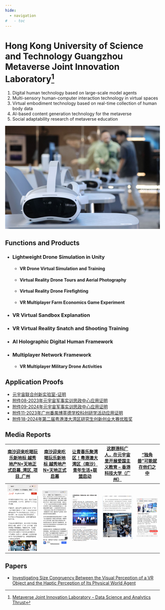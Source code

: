```yaml
---
hide:
  - navigation
#   - toc
---
```

<!-- # 香港科技大学广州元宇宙联合创新实验室[^1]

1. 基于大规模模型智能体的数字人技术
2. 虚拟空间中的多感官人机交互技术
3. 基于人体数据实时采集的虚拟体现技术
4. 基于人工智能的元宇宙内容生成技术
5. 元宇宙教学的社会适应性研究

![1735145107029](image/index/1735145107029.jpg)

## 功能以及产品

- ### Unity轻量级无人机仿真

    * #### VR无人机虚拟仿真和培训
    * #### 虚拟现实无人机环游世界和航拍
    * #### 虚拟现实无人机灭火
    * #### VR多人农场经济学博弈实验

- ### VR虚拟沙盘讲解
- ### VR虚拟现实拼抢和射击训练
- ### AI全息数字人框架
- ### 多人网络框架

    * #### VR多人军事无人机活动 -->
# Hong Kong University of Science and Technology Guangzhou Metaverse Joint Innovation Laboratory[^1]

1. Digital human technology based on large-scale model agents
2. Multi-sensory human-computer interaction technology in virtual spaces
3. Virtual embodiment technology based on real-time collection of human body data
4. AI-based content generation technology for the metaverse
5. Social adaptability research of metaverse education

![1735145107029](image/index/1735145107029.jpg)

## Functions and Products

- ### Lightweight Drone Simulation in Unity

    * #### VR Drone Virtual Simulation and Training
    * #### Virtual Reality Drone Tours and Aerial Photography
    * #### Virtual Reality Drone Firefighting
    * #### VR Multiplayer Farm Economics Game Experiment

- ### VR Virtual Sandbox Explanation
- ### VR Virtual Reality Snatch and Shooting Training
- ### AI Holographic Digital Human Framework
- ### Multiplayer Network Framework

    * #### VR Multiplayer Military Drone Activities

## Application Proofs

* [元宇宙联合创新实验室-证明](./元宇宙实验室成果/元宇宙联合创新实验室-证明.pdf)
* [附件08-2023年元宇宙军事实训思政中心应用证明](./元宇宙实验室成果/附件08-2023年元宇宙军事实训思政中心应用证明.pdf)
* [附件09-2024年元宇宙军事实训思政中心应用证明](./元宇宙实验室成果/附件09-2024年元宇宙军事实训思政中心应用证明%20.pdf)
* [附件11-2023年广州番禺博萃德学校科创研学活动应用证明](./元宇宙实验室成果/附件11-2023年广州番禺博萃德学校科创研学活动应用证明.pdf)
* [附件18-2024年第二届粤港澳大湾区研究生创新创业大赛优胜奖](./元宇宙实验室成果/附件18-2024年第二届粤港澳大湾区研究生创新创业大赛优胜奖.pdf)

## Media Reports

| [南沙迎来吃喝玩乐新地标 越秀地产N+天地正式启幕_湾区_项目_广州](https://www.sohu.com/a/775055083_100283120) | [南沙迎来吃喝玩乐新地标 越秀地产N+天地正式启幕](https://baijiahao.baidu.com/s?id=1797666141022783828) | [让青春乐聚湾区！粤港澳大湾区（南沙）青年生活+联盟启动](https://huacheng.gz-cmc.com/pages/2024/05/12/SF119648439c062bb0b7434d0e982230.html?channel=weixin) | [这群港科广人，在元宇宙里开展爱国主义教育 – 香港科技大学（广州）](https://www.hkust-gz.edu.cn/zh/2023/10/01/%e8%bf%99%e7%be%a4%e6%b8%af%e7%a7%91%e5%b9%bf%e4%ba%ba%ef%bc%8c%e5%9c%a8%e5%85%83%e5%ae%87%e5%ae%99%e9%87%8c%e5%bc%80%e5%b1%95%e7%88%b1%e5%9b%bd%e4%b8%bb%e4%b9%89%e6%95%99%e8%82%b2/) | [“独角兽”可能就在他们之中 ](https://huacheng.gz-cmc.com/pages/2024/05/08/6ac294f971af45da880660789d0ced53.html) |
| ------------------------------------------------------------------------------------------------------- | -------------------------------------------------------------------------------------------------- | ------------------------------------------------------------------------------------------------------------------------------------------------------- | ------------------------------------------------------------------------------------------------------------------------------------------------------------------------------------------------------------------------------------------------------------------------------------------------ | ------------------------------------------------------------------------------------------------------------- |
| ![1735110545554](image/index/1735110545554.png)                                                           | ![1735110559291](image/index/1735110559291.png)                                                      | ![1735110563194](image/index/1735110563194.png)                                                                                                           | ![1735110574177](image/index/1735110574177.png)                                                                                                                                                                                                                                                    | ![1735110569151](image/index/1735110569151.png)                                                                 |

## Papers

* [Investigating Size Congruency Between the Visual Perception of a VR Object and the Haptic Perception of Its Physical World Agent](https://arxiv.org/html/2408.08018v1)

[^1]: [Metaverse Joint Innovation Laboratory – Data Science and Analytics Thrust](https://dsa.hkust-gz.edu.cn/zh/research/labs-institutes/metaverse-joint-innovation-laboratory/)

